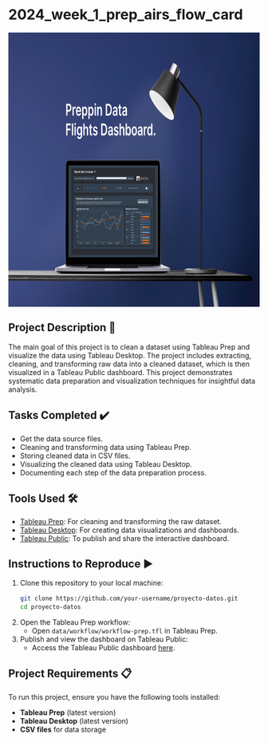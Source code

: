 # 2024_week_1_prep_airs_flow_card

<img align="center" width="1000" height="550" src="https://github.com/Fabrilennart5/2024_week_1_prep_airs_flow_card/blob/main/images/banner.png">

## Project Description 📝
The main goal of this project is to clean a dataset using Tableau Prep and visualize the data using Tableau Desktop. The project includes extracting, cleaning, and transforming raw data into a cleaned dataset, which is then visualized in a Tableau Public dashboard. This project demonstrates systematic data preparation and visualization techniques for insightful data analysis.

## Tasks Completed ✔️
- Get the data source files.
- Cleaning and transforming data using Tableau Prep.
- Storing cleaned data in CSV files.
- Visualizing the cleaned data using Tableau Desktop.
- Documenting each step of the data preparation process.

## Tools Used 🛠️
- [Tableau Prep](https://www.tableau.com/products/prep): For cleaning and transforming the raw dataset.
- [Tableau Desktop](https://www.tableau.com/products/desktop): For creating data visualizations and dashboards.
- [Tableau Public](https://public.tableau.com/en-us/s/): To publish and share the interactive dashboard.

## Instructions to Reproduce ▶️
1. Clone this repository to your local machine:
    ```bash
    git clone https://github.com/your-username/proyecto-datos.git
    cd proyecto-datos
    ```
2. Open the Tableau Prep workflow:
    - Open `data/workflow/workflow-prep.tfl` in Tableau Prep.
3. Publish and view the dashboard on Tableau Public:
    - Access the Tableau Public dashboard [here](https://public.tableau.com/your-link).

## Project Requirements 📋
To run this project, ensure you have the following tools installed:

- **Tableau Prep** (latest version)
- **Tableau Desktop** (latest version)
- **CSV files** for data storage
